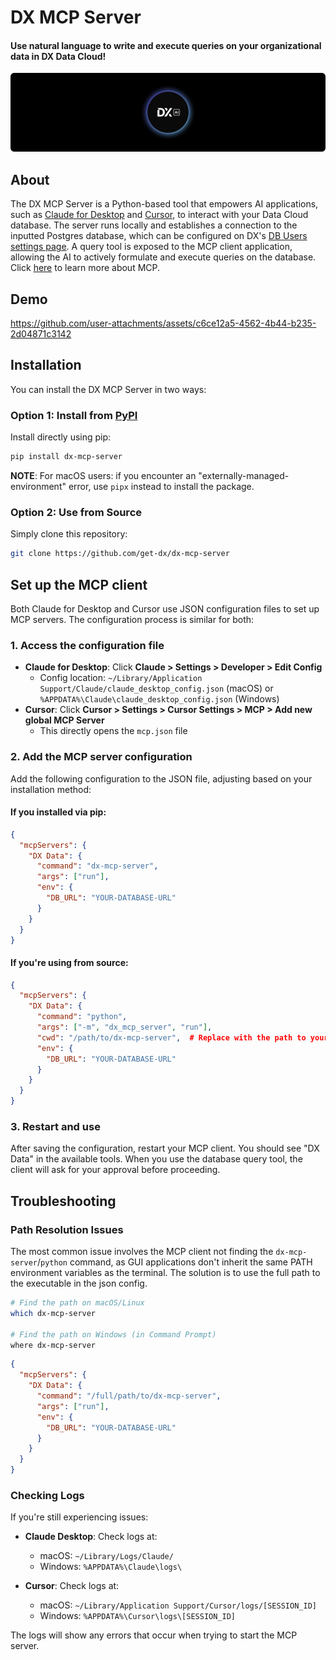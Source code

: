 # DX MCP Server

<h4>Use natural language to write and execute queries on your organizational data in DX Data Cloud!</h4>

![AI Query Interface with DX MCP Server](./assets/Ai%20image%20(1).png)

## About

The DX MCP Server is a Python-based tool that empowers AI applications, such as [Claude for Desktop](https://claude.ai/download) and [Cursor](https://www.cursor.com/), to interact with your Data Cloud database. The server runs locally and establishes a connection to the inputted Postgres database, which can be configured on DX's [DB Users settings page](https://app.getdx.com/datacloud/dbusers). A query tool is exposed to the MCP client application, allowing the AI to actively formulate and execute queries on the database. Click [here](https://modelcontextprotocol.io/introduction) to learn more about MCP.


## Demo

https://github.com/user-attachments/assets/c6ce12a5-4562-4b44-b235-2d04871c3142




## Installation

You can install the DX MCP Server in two ways:

### Option 1: Install from [PyPI](https://pypi.org/project/dx-mcp-server/)

Install directly using pip:

```bash
pip install dx-mcp-server
```

**NOTE**: For macOS users: if you encounter an "externally-managed-environment" error, use `pipx` instead to install the package.

### Option 2: Use from Source

Simply clone this repository:

```bash
git clone https://github.com/get-dx/dx-mcp-server
```

## Set up the MCP client

Both Claude for Desktop and Cursor use JSON configuration files to set up MCP servers. The configuration process is similar for both:

### 1. Access the configuration file

- **Claude for Desktop**: Click **Claude > Settings > Developer > Edit Config**
  - Config location: `~/Library/Application Support/Claude/claude_desktop_config.json` (macOS) or `%APPDATA%\Claude\claude_desktop_config.json` (Windows)
- **Cursor**: Click **Cursor > Settings > Cursor Settings > MCP > Add new global MCP Server**
  - This directly opens the `mcp.json` file

### 2. Add the MCP server configuration

Add the following configuration to the JSON file, adjusting based on your installation method:

#### If you installed via pip:

```json
{
  "mcpServers": {
    "DX Data": {
      "command": "dx-mcp-server", 
      "args": ["run"],
      "env": {
        "DB_URL": "YOUR-DATABASE-URL"
      }
    }
  }
}
```

#### If you're using from source:

```json
{
  "mcpServers": {
    "DX Data": {
      "command": "python",
      "args": ["-m", "dx_mcp_server", "run"],
      "cwd": "/path/to/dx-mcp-server",  # Replace with the path to your cloned repository
      "env": {
        "DB_URL": "YOUR-DATABASE-URL"
      }
    }
  }
}
```


### 3. Restart and use

After saving the configuration, restart your MCP client. You should see "DX Data" in the available tools. When you use the database query tool, the client will ask for your approval before proceeding.


## Troubleshooting

### Path Resolution Issues 
The most common issue involves the MCP client not finding the `dx-mcp-server`/`python` command, as GUI applications don't inherit the same PATH environment variables as the terminal. The solution is to use the full path to the executable in the json config.

```bash
# Find the path on macOS/Linux
which dx-mcp-server

# Find the path on Windows (in Command Prompt)
where dx-mcp-server
```

```json
{
  "mcpServers": {
    "DX Data": {
      "command": "/full/path/to/dx-mcp-server",
      "args": ["run"],
      "env": {
        "DB_URL": "YOUR-DATABASE-URL"
      }
    }
  }
}
```

### Checking Logs
If you're still experiencing issues:

- **Claude Desktop**: Check logs at:
  - macOS: `~/Library/Logs/Claude/`
  - Windows: `%APPDATA%\Claude\logs\`

- **Cursor**: Check logs at:
  - macOS: `~/Library/Application Support/Cursor/logs/[SESSION_ID]`
  - Windows: `%APPDATA%\Cursor\logs\[SESSION_ID]`

The logs will show any errors that occur when trying to start the MCP server.

